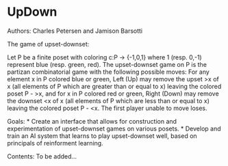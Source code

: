 # UpDown

Authors: Charles Petersen and Jamison Barsotti

The game of upset-downset:

Let P be a finite poset with coloring c:P -> {-1,0,1} where 1 (resp. 0,-1) 
represent blue (resp. green, red). The upset-downset game on P is the 
partizan combinatorial game with the following possible moves: For any element x in P colored blue or green, Left (Up) may remove the upset >x of x (all elements of P which are greater than or equal to x) leaving the colored poset P - >x, and for x in P colored red or green, Right (Down) may remove the downset <x of x (all elements of P which are less than or equal to x) leaving the colored poset P - <x. The first player unable to move loses.  

Goals:
    * Create an interface that allows for construction and experimentation of 
    upset-downset games on various posets.
    * Develop and train an AI system that learns to play upset-downset well, based 
    on principals of reinforment learning.
    
Contents: To be added...


